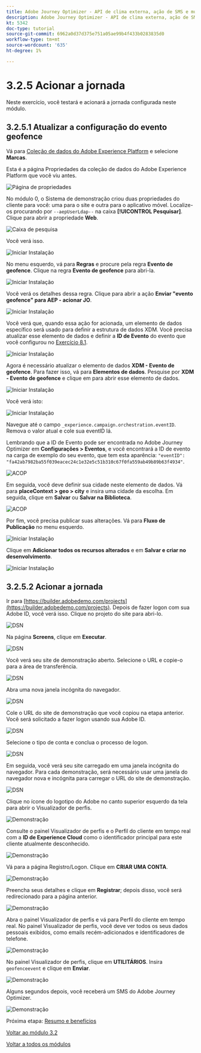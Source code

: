 ```yaml
---
title: Adobe Journey Optimizer - API de clima externa, ação de SMS e muito mais - Acione a Jornada orquestrada do cliente
description: Adobe Journey Optimizer - API de clima externa, ação de SMS e muito mais - Acione a Jornada orquestrada do cliente
kt: 5342
doc-type: tutorial
source-git-commit: 6962a0d37d375e751a05ae99b4f433b0283835d0
workflow-type: tm+mt
source-wordcount: '635'
ht-degree: 1%

---
```


# 3.2.5 Acionar a jornada

Neste exercício, você testará e acionará a jornada configurada neste módulo.

## 3.2.5.1 Atualizar a configuração do evento geofence

Vá para [Coleção de dados do Adobe Experience Platform](https://experience.adobe.com/launch/) e selecione **Marcas**.

Esta é a página Propriedades da coleção de dados do Adobe Experience Platform que você viu antes.

![Página de propriedades](./../../../modules/datacollection/module1.1/images/launch1.png)

No módulo 0, o Sistema de demonstração criou duas propriedades do cliente para você: uma para o site e outra para o aplicativo móvel. Localize-os procurando por `--aepUserLdap--` na caixa **[!UICONTROL Pesquisar]**. Clique para abrir a propriedade **Web**.

![Caixa de pesquisa](./../../../modules/datacollection/module1.1/images/property6.png)

Você verá isso.

![Iniciar Instalação](./images/rule1.png)

No menu esquerdo, vá para **Regras** e procure pela regra **Evento de geofence**. Clique na regra **Evento de geofence** para abri-la.

![Iniciar Instalação](./images/rule2.png)

Você verá os detalhes dessa regra. Clique para abrir a ação **Enviar &quot;evento geofence&quot; para AEP - acionar JO**.

![Iniciar Instalação](./images/rule3.png)

Você verá que, quando essa ação for acionada, um elemento de dados específico será usado para definir a estrutura de dados XDM. Você precisa atualizar esse elemento de dados e definir a **ID de Evento** do evento que você configurou no [Exercício 8.1](./ex1.md).

![Iniciar Instalação](./images/rule4.png)

Agora é necessário atualizar o elemento de dados **XDM - Evento de geofence**. Para fazer isso, vá para **Elementos de dados**. Pesquise por **XDM - Evento de geofence** e clique em para abrir esse elemento de dados.

![Iniciar Instalação](./images/rule5.png)

Você verá isto:

![Iniciar Instalação](./images/rule6.png)

Navegue até o campo `_experience.campaign.orchestration.eventID`. Remova o valor atual e cole sua eventID lá.

Lembrando que a ID de Evento pode ser encontrada no Adobe Journey Optimizer em **Configurações > Eventos**, e você encontrará a ID de evento na carga de exemplo do seu evento, que tem esta aparência: `"eventID": "fa42ab7982ba55f039eacec24c1e32e5c51b310c67f0fa559ab49b89b63f4934"`.

![ACOP](./images/payloadeventID.png)

Em seguida, você deve definir sua cidade neste elemento de dados. Vá para **placeContext > geo > city** e insira uma cidade da escolha. Em seguida, clique em **Salvar** ou **Salvar na Biblioteca**.

![ACOP](./images/payloadeventIDgeo.png)

Por fim, você precisa publicar suas alterações. Vá para **Fluxo de Publicação** no menu esquerdo.

![Iniciar Instalação](./images/rule8.png)

Clique em **Adicionar todos os recursos alterados** e em **Salvar e criar no desenvolvimento**.

![Iniciar Instalação](./images/rule9.png)

## 3.2.5.2 Acionar a jornada

Ir para [https://builder.adobedemo.com/projects](https://builder.adobedemo.com/projects). Depois de fazer logon com sua Adobe ID, você verá isso. Clique no projeto do site para abri-lo.

![DSN](./../../../modules/gettingstarted/gettingstarted/images/web8.png)

Na página **Screens**, clique em **Executar**.

![DSN](./../../../modules/datacollection/module1.1/images/web2.png)

Você verá seu site de demonstração aberto. Selecione o URL e copie-o para a área de transferência.

![DSN](./../../../modules/gettingstarted/gettingstarted/images/web3.png)

Abra uma nova janela incógnita do navegador.

![DSN](./../../../modules/gettingstarted/gettingstarted/images/web4.png)

Cole o URL do site de demonstração que você copiou na etapa anterior. Você será solicitado a fazer logon usando sua Adobe ID.

![DSN](./../../../modules/gettingstarted/gettingstarted/images/web5.png)

Selecione o tipo de conta e conclua o processo de logon.

![DSN](./../../../modules/gettingstarted/gettingstarted/images/web6.png)

Em seguida, você verá seu site carregado em uma janela incógnita do navegador. Para cada demonstração, será necessário usar uma janela do navegador nova e incógnita para carregar o URL do site de demonstração.

![DSN](./../../../modules/gettingstarted/gettingstarted/images/web7.png)

Clique no ícone do logotipo do Adobe no canto superior esquerdo da tela para abrir o Visualizador de perfis.

![Demonstração](./../../../modules/datacollection/module1.2/images/pv1.png)

Consulte o painel Visualizador de perfis e o Perfil do cliente em tempo real com a **ID de Experience Cloud** como o identificador principal para este cliente atualmente desconhecido.

![Demonstração](./../../../modules/datacollection/module1.2/images/pv2.png)

Vá para a página Registro/Logon. Clique em **CRIAR UMA CONTA**.

![Demonstração](./../../../modules/datacollection/module1.2/images/pv9.png)

Preencha seus detalhes e clique em **Registrar**; depois disso, você será redirecionado para a página anterior.

![Demonstração](./../../../modules/datacollection/module1.2/images/pv10.png)

Abra o painel Visualizador de perfis e vá para Perfil do cliente em tempo real. No painel Visualizador de perfis, você deve ver todos os seus dados pessoais exibidos, como emails recém-adicionados e identificadores de telefone.

![Demonstração](./../../../modules/datacollection/module1.2/images/pv11.png)

No painel Visualizador de perfis, clique em **UTILITÁRIOS**. Insira `geofenceevent` e clique em **Enviar**.

![Demonstração](./images/smsdemo1.png)

Alguns segundos depois, você receberá um SMS do Adobe Journey Optimizer.

![Demonstração](./images/smsdemo4.png)

Próxima etapa: [Resumo e benefícios](./summary.md)

[Voltar ao módulo 3.2](journey-orchestration-external-weather-api-sms.md)

[Voltar a todos os módulos](../../../overview.md)
